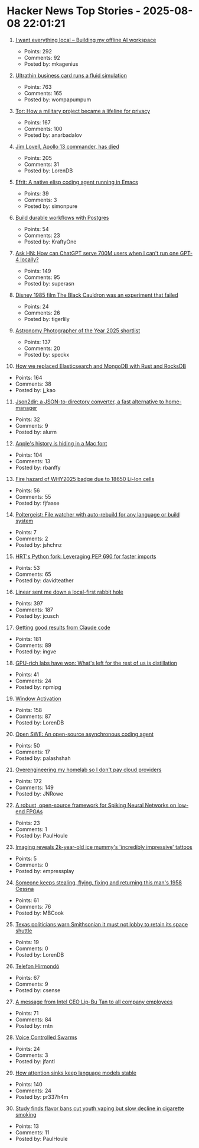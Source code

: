 # Hacker News Top Stories - 2025-08-08 22:01:21

1. [I want everything local – Building my offline AI workspace](https://instavm.io/blog/building-my-offline-ai-workspace)
   - Points: 292
   - Comments: 92
   - Posted by: mkagenius

2. [Ultrathin business card runs a fluid simulation](https://github.com/Nicholas-L-Johnson/flip-card)
   - Points: 763
   - Comments: 165
   - Posted by: wompapumpum

3. [Tor: How a military project became a lifeline for privacy](https://thereader.mitpress.mit.edu/the-secret-history-of-tor-how-a-military-project-became-a-lifeline-for-privacy/)
   - Points: 167
   - Comments: 100
   - Posted by: anarbadalov

4. [Jim Lovell, Apollo 13 commander, has died](https://www.nasa.gov/news-release/acting-nasa-administrator-reflects-on-legacy-of-astronaut-jim-lovell/)
   - Points: 205
   - Comments: 31
   - Posted by: LorenDB

5. [Efrit: A native elisp coding agent running in Emacs](https://github.com/steveyegge/efrit)
   - Points: 39
   - Comments: 3
   - Posted by: simonpure

6. [Build durable workflows with Postgres](https://www.dbos.dev/blog/why-postgres-durable-execution)
   - Points: 54
   - Comments: 23
   - Posted by: KraftyOne

7. [Ask HN: How can ChatGPT serve 700M users when I can't run one GPT-4 locally?](undefined)
   - Points: 149
   - Comments: 95
   - Posted by: superasn

8. [Disney 1985 film The Black Cauldron was an experiment that failed](https://www.bbc.com/culture/article/20250807-the-radical-film-that-became-a-disaster-for-disney)
   - Points: 24
   - Comments: 26
   - Posted by: tigerlily

9. [Astronomy Photographer of the Year 2025 shortlist](https://www.rmg.co.uk/whats-on/astronomy-photographer-year/galleries/2025-shortlist)
   - Points: 137
   - Comments: 20
   - Posted by: speckx

10. [How we replaced Elasticsearch and MongoDB with Rust and RocksDB](https://radar.com/blog/high-performance-geocoding-in-rust)
   - Points: 164
   - Comments: 38
   - Posted by: j_kao

11. [Json2dir: a JSON-to-directory converter, a fast alternative to home-manager](https://github.com/alurm/json2dir)
   - Points: 32
   - Comments: 9
   - Posted by: alurm

12. [Apple's history is hiding in a Mac font](https://www.spacebar.news/apple-history-hiding-in-mac-font/)
   - Points: 104
   - Comments: 13
   - Posted by: rbanffy

13. [Fire hazard of WHY2025 badge due to 18650 Li-Ion cells](https://wiki.why2025.org/Badge/Fire_hazard)
   - Points: 56
   - Comments: 55
   - Posted by: fjfaase

14. [Poltergeist: File watcher with auto-rebuild for any language or build system](https://github.com/steipete/poltergeist)
   - Points: 7
   - Comments: 2
   - Posted by: jshchnz

15. [HRT's Python fork: Leveraging PEP 690 for faster imports](https://www.hudsonrivertrading.com/hrtbeat/inside-hrts-python-fork/)
   - Points: 53
   - Comments: 65
   - Posted by: davidteather

16. [Linear sent me down a local-first rabbit hole](https://bytemash.net/posts/i-went-down-the-linear-rabbit-hole/)
   - Points: 397
   - Comments: 187
   - Posted by: jcusch

17. [Getting good results from Claude code](https://www.dzombak.com/blog/2025/08/getting-good-results-from-claude-code/)
   - Points: 181
   - Comments: 89
   - Posted by: ingve

18. [GPU-rich labs have won: What's left for the rest of us is distillation](https://inference.net/blog/what-s-left-is-distillation)
   - Points: 41
   - Comments: 24
   - Posted by: npmipg

19. [Window Activation](https://blog.broulik.de/2025/08/on-window-activation/)
   - Points: 158
   - Comments: 87
   - Posted by: LorenDB

20. [Open SWE: An open-source asynchronous coding agent](https://blog.langchain.com/introducing-open-swe-an-open-source-asynchronous-coding-agent/)
   - Points: 50
   - Comments: 17
   - Posted by: palashshah

21. [Overengineering my homelab so I don't pay cloud providers](https://ergaster.org/posts/2025/08/04-overegineering-homelab/)
   - Points: 172
   - Comments: 149
   - Posted by: JNRowe

22. [A robust, open-source framework for Spiking Neural Networks on low-end FPGAs](https://arxiv.org/abs/2507.07284)
   - Points: 23
   - Comments: 1
   - Posted by: PaulHoule

23. [Imaging reveals 2k-year-old ice mummy's 'incredibly impressive' tattoos](https://www.cbc.ca/radio/asithappens/ice-mummy-tattooos-1.7601132)
   - Points: 5
   - Comments: 0
   - Posted by: empressplay

24. [Someone keeps stealing, flying, fixing and returning this man's 1958 Cessna](https://www.latimes.com/california/story/2025-08-08/mystery-plane-thief)
   - Points: 61
   - Comments: 76
   - Posted by: MBCook

25. [Texas politicians warn Smithsonian it must not lobby to retain its space shuttle](https://arstechnica.com/space/2025/08/texas-politicians-warn-smithsonian-it-must-not-lobby-to-retain-its-space-shuttle/)
   - Points: 19
   - Comments: 0
   - Posted by: LorenDB

26. [Telefon Hírmondó](https://en.wikipedia.org/wiki/Telefon_H%C3%ADrmond%C3%B3)
   - Points: 67
   - Comments: 9
   - Posted by: csense

27. [A message from Intel CEO Lip-Bu Tan to all company employees](https://newsroom.intel.com/corporate/my-commitment-to-you-and-our-company)
   - Points: 71
   - Comments: 84
   - Posted by: rntn

28. [Voice Controlled Swarms](https://jasonfantl.com/posts/Voice-Controlled-Swarms/)
   - Points: 24
   - Comments: 3
   - Posted by: jfantl

29. [How attention sinks keep language models stable](https://hanlab.mit.edu/blog/streamingllm)
   - Points: 140
   - Comments: 24
   - Posted by: pr337h4m

30. [Study finds flavor bans cut youth vaping but slow decline in cigarette smoking](https://medicalxpress.com/news/2025-07-flavor-youth-vaping-decline-cigarette.html)
   - Points: 13
   - Comments: 11
   - Posted by: PaulHoule

